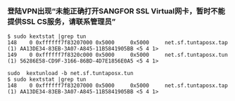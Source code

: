 
### 登陆VPN出现“未能正确打开SANGFOR SSL Virtual网卡，暂时不能提供SSL CS服务，请联系管理员”

```
$ sudo kextstat |grep tun
148    0 0xffffff7f83207000 0x5000     0x5000     net.sf.tuntaposx.tap (1) AA13DE34-83EB-3A07-A845-11B5841905BB <5 4 1>
149    0 0xffffff7f8320c000 0x5000     0x5000     net.sf.tuntaposx.tun (1) 56286E58-CD9F-3166-86BD-4D7E1856E0A5 <5 4 1>
```


```
sudo  kextunload -b net.sf.tuntaposx.tun
$ sudo kextstat |grep tun
148    0 0xffffff7f83207000 0x5000     0x5000     net.sf.tuntaposx.tap (1) AA13DE34-83EB-3A07-A845-11B5841905BB <5 4 1>

```
